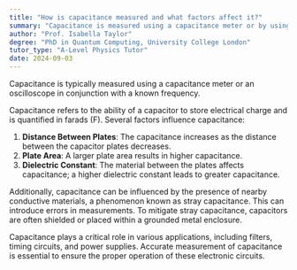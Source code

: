 ```yaml
---
title: "How is capacitance measured and what factors affect it?"
summary: "Capacitance is measured using a capacitance meter or by using an oscilloscope and a known frequency."
author: "Prof. Isabella Taylor"
degree: "PhD in Quantum Computing, University College London"
tutor_type: "A-Level Physics Tutor"
date: 2024-09-03
---
```


Capacitance is typically measured using a capacitance meter or an oscilloscope in conjunction with a known frequency.

Capacitance refers to the ability of a capacitor to store electrical charge and is quantified in farads (F). Several factors influence capacitance:

1. **Distance Between Plates**: The capacitance increases as the distance between the capacitor plates decreases. 
2. **Plate Area**: A larger plate area results in higher capacitance.
3. **Dielectric Constant**: The material between the plates affects capacitance; a higher dielectric constant leads to greater capacitance.

Additionally, capacitance can be influenced by the presence of nearby conductive materials, a phenomenon known as stray capacitance. This can introduce errors in measurements. To mitigate stray capacitance, capacitors are often shielded or placed within a grounded metal enclosure.

Capacitance plays a critical role in various applications, including filters, timing circuits, and power supplies. Accurate measurement of capacitance is essential to ensure the proper operation of these electronic circuits.
    